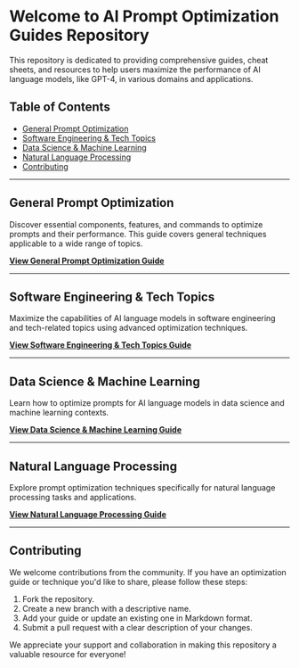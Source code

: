 # Welcome to AI Prompt Optimization Guides Repository

This repository is dedicated to providing comprehensive guides, cheat sheets, and resources to help users maximize the performance of AI language models, like GPT-4, in various domains and applications.

## Table of Contents

- [General Prompt Optimization](#general-prompt-optimization)
- [Software Engineering & Tech Topics](#software-engineering--tech-topics)
- [Data Science & Machine Learning](#data-science--machine-learning)
- [Natural Language Processing](#natural-language-processing)
- [Contributing](#contributing)

---

## General Prompt Optimization

Discover essential components, features, and commands to optimize prompts and their performance. This guide covers general techniques applicable to a wide range of topics.

[**View General Prompt Optimization Guide**](./general-prompt-optimization.md)

---

## Software Engineering & Tech Topics

Maximize the capabilities of AI language models in software engineering and tech-related topics using advanced optimization techniques.

[**View Software Engineering & Tech Topics Guide**](./software-engineering-and-tech.md)

---

## Data Science & Machine Learning

Learn how to optimize prompts for AI language models in data science and machine learning contexts.

[**View Data Science & Machine Learning Guide**](./data-science-and-machine-learning.md)

---

## Natural Language Processing

Explore prompt optimization techniques specifically for natural language processing tasks and applications.

[**View Natural Language Processing Guide**](./natural-language-processing.md)

---

## Contributing

We welcome contributions from the community. If you have an optimization guide or technique you'd like to share, please follow these steps:

1. Fork the repository.
2. Create a new branch with a descriptive name.
3. Add your guide or update an existing one in Markdown format.
4. Submit a pull request with a clear description of your changes.

We appreciate your support and collaboration in making this repository a valuable resource for everyone!
